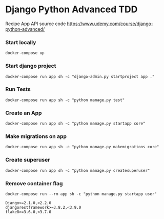# Django Python Advanced TDD
Recipe App API source code
https://www.udemy.com/course/django-python-advanced/

### Start locally
```
docker-compose up
```

### Start django project
```
docker-compose run app sh -c "django-admin.py startproject app ."
```

### Run Tests
```
docker-compose run app sh -c "python manage.py test"
```

### Create an App
```
docker-compose run app sh -c "python manage.py startapp core"
```

### Make migrations on app
```
docker-compose run app sh -c "python manage.py makemigrations core"
```

### Create superuser
```
docker-compose run app sh -c "python manage.py createsuperuser"
```

### Remove container flag
```
docker-compose run --rm app sh -c "python manage.py startapp user"
```


```
Django>=2.1.0,<2.2.0
djangorestframework>=3.8.2,<3.9.0
flake8>=3.6.0,<3.7.0
```